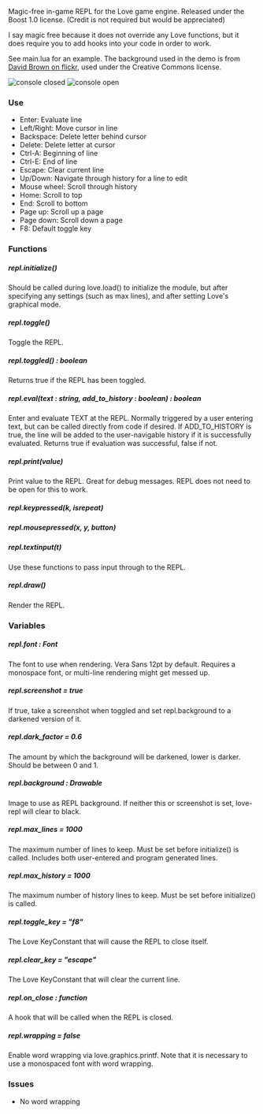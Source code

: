 Magic-free in-game REPL for the Love game engine. Released under the Boost 1.0 license. (Credit is not required but
would be appreciated)

I say magic free because it does not override any Love functions, but it does require you to add hooks into your code
in order to work.

See main.lua for an example. The background used in the demo is from [David Brown on
flickr](http://www.flickr.com/photos/shadowsofthesun/), used under the Creative Commons license.

![console closed](http://i.imgur.com/y189M.png) ![console open](http://i.imgur.com/FUvf6.png)

### Use

- Enter: Evaluate line
- Left/Right: Move cursor in line
- Backspace: Delete letter behind cursor
- Delete: Delete letter at cursor
- Ctrl-A: Beginning of line
- Ctrl-E: End of line
- Escape: Clear current line
- Up/Down: Navigate through history for a line to edit
- Mouse wheel: Scroll through history
- Home: Scroll to top
- End: Scroll to bottom
- Page up: Scroll up a page
- Page down: Scroll down a page
- F8: Default toggle key

### Functions

##### repl.initialize()

Should be called during love.load() to initialize the module, but after specifying any settings (such as max lines),
and after setting Love's graphical mode.

##### repl.toggle()

Toggle the REPL.

##### repl.toggled() : boolean

Returns true if the REPL has been toggled.

##### repl.eval(text : string, add_to_history : boolean) : boolean

Enter and evaluate TEXT at the REPL. Normally triggered by a user entering text, but can be called directly from code
if desired. If ADD_TO_HISTORY is true, the line will be added to the user-navigable history if it is successfully
evaluated. Returns true if evaluation was successful, false if not.  

##### repl.print(value)

Print value to the REPL. Great for debug messages. REPL does not need to be open for this to work.

##### repl.keypressed(k, isrepeat)
##### repl.mousepressed(x, y, button)
##### repl.textinput(t)

Use these functions to pass input through to the REPL.

##### repl.draw()

Render the REPL.

### Variables

##### repl.font : Font

The font to use when rendering. Vera Sans 12pt by default. Requires a monospace font, or multi-line rendering might get
messed up.

##### repl.screenshot = true

If true, take a screenshot when toggled and set repl.background to a darkened version of it.

##### repl.dark_factor = 0.6

The amount by which the background will be darkened, lower is darker. Should be between 0 and 1.

##### repl.background : Drawable

Image to use as REPL background. If neither this or screenshot is set, love-repl will clear to black.

##### repl.max_lines = 1000

The maximum number of lines to keep. Must be set before initialize() is called. Includes both user-entered and program
generated lines.

##### repl.max_history = 1000

The maximum number of history lines to keep. Must be set before initialize() is called.

##### repl.toggle_key = "f8" 

The Love KeyConstant that will cause the REPL to close itself. 

##### repl.clear_key = "escape"

The Love KeyConstant that will clear the current line.

##### repl.on_close : function

A hook that will be called when the REPL is closed. 

##### repl.wrapping = false

Enable word wrapping via love.graphics.printf. Note that it is necessary to use a monospaced font with word wrapping.

### Issues

- No word wrapping
